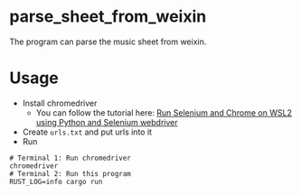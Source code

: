 # parse_sheet_from_weixin

The program can parse the music sheet from weixin.

# Usage

* Install chromedriver
  - You can follow the tutorial here: [Run Selenium and Chrome on WSL2 using Python and Selenium webdriver](https://cloudbytes.dev/snippets/run-selenium-and-chrome-on-wsl2)
* Create `urls.txt` and put urls into it
* Run

```shell
# Terminal 1: Run chromedriver
chromedriver
# Terminal 2: Run this program
RUST_LOG=info cargo run
```

